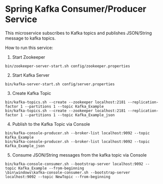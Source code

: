 # Spring Kafka Consumer/Producer Service


This microservice subscribes to Kafka topics and publishes JSON/String message to kafka topics. 

How to run this service:
1. Start Zookeeper
```shell
bin/zookeeper-server-start.sh config/zookeeper.properties
```
2. Start Kafka Server
```shell
bin/kafka-server-start.sh config/server.properties
```
3. Create Kafka Topic
```shell
bin/kafka-topics.sh --create --zookeeper localhost:2181 --replication-factor 1 --partitions 1 --topic Kafka_Example
bin/kafka-topics.sh --create --zookeeper localhost:2181 --replication-factor 1 --partitions 1 --topic Kafka_Example_json
```
4. Publish to the Kafka Topic via Console
```shell
bin/kafka-console-producer.sh --broker-list localhost:9092 --topic Kafka_Example
bin/kafka-console-producer.sh --broker-list localhost:9092 --topic Kafka_Example_json
```
5. Consume JSON/String messages from the kafka topic via Console
```shell
bin/kafka-console-consumer.sh --bootstrap-server localhost:9092 --topic Kafka_Example --from-beginning
\bin\windows\kafka-console-consumer.sh --bootstrap-server localhost:9092 --topic NewTopic --from-beginning
```